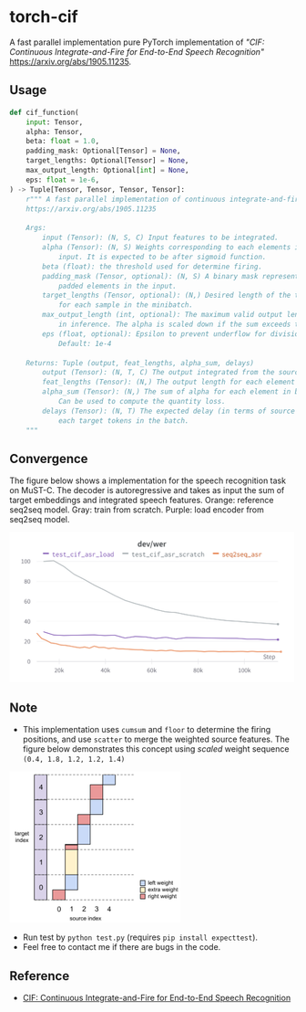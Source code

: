 # torch-cif

A fast parallel implementation pure PyTorch implementation of *"CIF: Continuous Integrate-and-Fire for End-to-End Speech Recognition"*  https://arxiv.org/abs/1905.11235.

## Usage
```python
def cif_function(
    input: Tensor,
    alpha: Tensor,
    beta: float = 1.0,
    padding_mask: Optional[Tensor] = None,
    target_lengths: Optional[Tensor] = None,
    max_output_length: Optional[int] = None,
    eps: float = 1e-6,
) -> Tuple[Tensor, Tensor, Tensor, Tensor]:
    r""" A fast parallel implementation of continuous integrate-and-fire (CIF)
    https://arxiv.org/abs/1905.11235

    Args:
        input (Tensor): (N, S, C) Input features to be integrated.
        alpha (Tensor): (N, S) Weights corresponding to each elements in the
            input. It is expected to be after sigmoid function.
        beta (float): the threshold used for determine firing.
        padding_mask (Tensor, optional): (N, S) A binary mask representing
            padded elements in the input.
        target_lengths (Tensor, optional): (N,) Desired length of the targets
            for each sample in the minibatch.
        max_output_length (int, optional): The maximum valid output length used
            in inference. The alpha is scaled down if the sum exceeds this value.
        eps (float, optional): Epsilon to prevent underflow for divisions.
            Default: 1e-4

    Returns: Tuple (output, feat_lengths, alpha_sum, delays)
        output (Tensor): (N, T, C) The output integrated from the source.
        feat_lengths (Tensor): (N,) The output length for each element in batch.
        alpha_sum (Tensor): (N,) The sum of alpha for each element in batch.
            Can be used to compute the quantity loss.
        delays (Tensor): (N, T) The expected delay (in terms of source tokens) for
            each target tokens in the batch.
    """
```

## Convergence
The figure below shows a implementation for the speech recognition task on MuST-C. The decoder is autoregressive and takes as input the sum of target embeddings and integrated speech features. Orange: reference seq2seq model. Gray: train from scratch. Purple: load encoder from seq2seq model.

<img src="wer.png" alt="drawing" width="500"/>

## Note
- This implementation uses `cumsum` and `floor` to determine the firing positions, and use `scatter` to merge the weighted source features. The figure below demonstrates this concept using *scaled* weight sequence `(0.4, 1.8, 1.2, 1.2, 1.4)`

<img src="concept.png" alt="drawing" width="300"/>

- Run test by `python test.py` (requires `pip install expecttest`).
- Feel free to contact me if there are bugs in the code.

## Reference
- [CIF: Continuous Integrate-and-Fire for End-to-End Speech Recognition](https://arxiv.org/abs/1905.11235)
